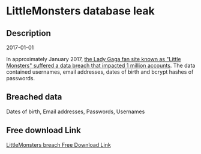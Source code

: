 # LittleMonsters database leak

## Description

2017-01-01

In approximately January 2017, <a href="https://www.heise.de/security/meldung/Little-Monsters-Nutzerdaten-aus-Lady-Gagas-Social-Network-sollen-geleakt-sein-3646447.html" target="_blank" rel="noopener">the Lady Gaga fan site known as &quot;Little Monsters&quot; suffered a data breach that impacted 1 million accounts</a>. The data contained usernames, email addresses, dates of birth and bcrypt hashes of passwords.

## Breached data

Dates of birth, Email addresses, Passwords, Usernames

## Free download Link

[LittleMonsters breach Free Download Link](https://link-to.net/1229997/389.7237816266106/dynamic/?r=aHR0cHM6Ly93d3cubWVkaWFmaXJlLmNvbS92aWV3LzlBdHdoSTJYTHNqTEExUy9saXR0bGVtb25zdGVycy5jb20vZmlsZQ==)